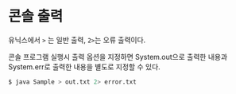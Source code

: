 # 콘솔 출력

유닉스에서 `>` 는 일반 출력, `2>`는 오류 출력이다.

콘솔 프로그램 실행시 출력 옵션을 지정하면 System.out으로 출력한 내용과 System.err로 출력한 내용을 별도로 지정할 수 있다.

```bash
$ java Sample > out.txt 2> error.txt